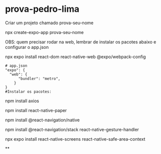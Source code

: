# prova-pedro-lima

Criar um projeto chamado prova-seu-nome


npx create-expo-app prova-seu-nome


OBS: quem precisar rodar na web, lembrar de instalar os pacotes abaixo e configurar o app.json



npx expo install react-dom react-native-web @expo/webpack-config

    # app.json
    "expo": {
      "web": {
          "bundler": "metro",
        }
    }
    #Instalar os pacotes:
npm install axios


 npm install react-native-paper
 
 
 npm install @react-navigation/native
 
 
 npm install @react-navigation/stack react-native-gesture-handler
 
 
 npx expo install react-native-screens react-native-safe-area-context
 
 

**
